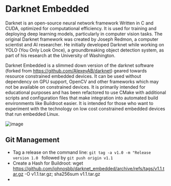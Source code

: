 # Darknet Embedded

Darknet is an open-source neural network framework Written in C and CUDA, optimized for computational efficiency. It is used for training and deploying deep learning models, particularly in computer vision tasks. The original Darknet framework was created by Joseph Redmon, a computer scientist and AI researcher. He initially developed Darknet while working on YOLO (You Only Look Once), a groundbreaking object detection system, as part of his research at the University of Washington.

Darknet Embedded is a slimmed down version of the darknet software (forked from https://github.com/AlexeyAB/darknet) geared towards resource constrained embedded devices. It can be used without dependency on GPU support, OpenCV and other frameworks which may not be available on constrained devices. It is primarily intended for educational purposes and has been refactored to use CMake with additional scripts and configuration files that make integration into automated build environments like Buildroot easier. It is intended for those who want to experiment with the technology on low cost constrained embedded devices that run embedded Linux.

![image](https://github.com/user-attachments/assets/e40d842b-38df-492a-8290-d5111e2a1074)



## Git Management

- Tag a release on the command line: ```git tag -a v1.0 -m "Release version 1.0 ``` followed by ```git push origin v1.1```
- Create a Hash for Buildroot: wget https://github.com/johnosbb/darknet_embedded/archive/refs/tags/v1.1.tar.gz -O v1.1.tar.gz; sha256sum v1.1.tar.gz
- 

